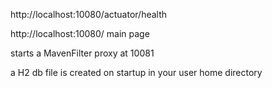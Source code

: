 http://localhost:10080/actuator/health

http://localhost:10080/ main page

starts a MavenFilter proxy at 10081

a H2 db file is created on startup in your user home directory

 